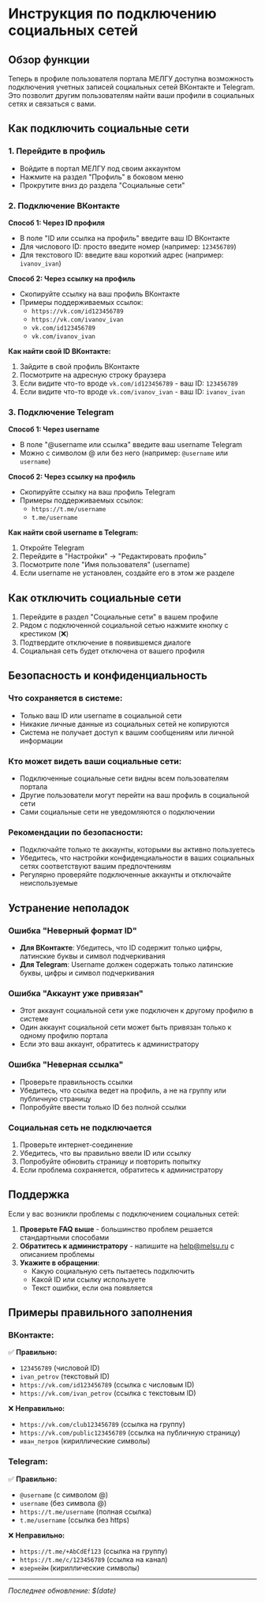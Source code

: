 # Инструкция по подключению социальных сетей

## Обзор функции

Теперь в профиле пользователя портала МЕЛГУ доступна возможность подключения учетных записей социальных сетей ВКонтакте и Telegram. Это позволит другим пользователям найти ваши профили в социальных сетях и связаться с вами.

## Как подключить социальные сети

### 1. Перейдите в профиль

- Войдите в портал МЕЛГУ под своим аккаунтом
- Нажмите на раздел "Профиль" в боковом меню
- Прокрутите вниз до раздела "Социальные сети"

### 2. Подключение ВКонтакте

**Способ 1: Через ID профиля**
- В поле "ID или ссылка на профиль" введите ваш ID ВКонтакте
- Для числового ID: просто введите номер (например: `123456789`)
- Для текстового ID: введите ваш короткий адрес (например: `ivanov_ivan`)

**Способ 2: Через ссылку на профиль**
- Скопируйте ссылку на ваш профиль ВКонтакте
- Примеры поддерживаемых ссылок:
  - `https://vk.com/id123456789`
  - `https://vk.com/ivanov_ivan`
  - `vk.com/id123456789`
  - `vk.com/ivanov_ivan`

**Как найти свой ID ВКонтакте:**
1. Зайдите в свой профиль ВКонтакте
2. Посмотрите на адресную строку браузера
3. Если видите что-то вроде `vk.com/id123456789` - ваш ID: `123456789`
4. Если видите что-то вроде `vk.com/ivanov_ivan` - ваш ID: `ivanov_ivan`

### 3. Подключение Telegram

**Способ 1: Через username**
- В поле "@username или ссылка" введите ваш username Telegram
- Можно с символом @ или без него (например: `@username` или `username`)

**Способ 2: Через ссылку на профиль**
- Скопируйте ссылку на ваш профиль Telegram
- Примеры поддерживаемых ссылок:
  - `https://t.me/username`
  - `t.me/username`

**Как найти свой username в Telegram:**
1. Откройте Telegram
2. Перейдите в "Настройки" → "Редактировать профиль"
3. Посмотрите поле "Имя пользователя" (username)
4. Если username не установлен, создайте его в этом же разделе

## Как отключить социальные сети

1. Перейдите в раздел "Социальные сети" в вашем профиле
2. Рядом с подключенной социальной сетью нажмите кнопку с крестиком (❌)
3. Подтвердите отключение в появившемся диалоге
4. Социальная сеть будет отключена от вашего профиля

## Безопасность и конфиденциальность

### Что сохраняется в системе:
- Только ваш ID или username в социальной сети
- Никакие личные данные из социальных сетей не копируются
- Система не получает доступ к вашим сообщениям или личной информации

### Кто может видеть ваши социальные сети:
- Подключенные социальные сети видны всем пользователям портала
- Другие пользователи могут перейти на ваш профиль в социальной сети
- Сами социальные сети не уведомляются о подключении

### Рекомендации по безопасности:
- Подключайте только те аккаунты, которыми вы активно пользуетесь
- Убедитесь, что настройки конфиденциальности в ваших социальных сетях соответствуют вашим предпочтениям
- Регулярно проверяйте подключенные аккаунты и отключайте неиспользуемые

## Устранение неполадок

### Ошибка "Неверный формат ID"
- **Для ВКонтакте**: Убедитесь, что ID содержит только цифры, латинские буквы и символ подчеркивания
- **Для Telegram**: Username должен содержать только латинские буквы, цифры и символ подчеркивания

### Ошибка "Аккаунт уже привязан"
- Этот аккаунт социальной сети уже подключен к другому профилю в системе
- Один аккаунт социальной сети может быть привязан только к одному профилю портала
- Если это ваш аккаунт, обратитесь к администратору

### Ошибка "Неверная ссылка"
- Проверьте правильность ссылки
- Убедитесь, что ссылка ведет на профиль, а не на группу или публичную страницу
- Попробуйте ввести только ID без полной ссылки

### Социальная сеть не подключается
1. Проверьте интернет-соединение
2. Убедитесь, что вы правильно ввели ID или ссылку
3. Попробуйте обновить страницу и повторить попытку
4. Если проблема сохраняется, обратитесь к администратору

## Поддержка

Если у вас возникли проблемы с подключением социальных сетей:

1. **Проверьте FAQ выше** - большинство проблем решается стандартными способами
2. **Обратитесь к администратору** - напишите на help@melsu.ru с описанием проблемы
3. **Укажите в обращении**:
   - Какую социальную сеть пытаетесь подключить
   - Какой ID или ссылку используете
   - Текст ошибки, если она появляется

## Примеры правильного заполнения

### ВКонтакте:
✅ **Правильно:**
- `123456789` (числовой ID)
- `ivan_petrov` (текстовый ID)  
- `https://vk.com/id123456789` (ссылка с числовым ID)
- `https://vk.com/ivan_petrov` (ссылка с текстовым ID)

❌ **Неправильно:**
- `https://vk.com/club123456789` (ссылка на группу)
- `https://vk.com/public123456789` (ссылка на публичную страницу)
- `иван_петров` (кириллические символы)

### Telegram:
✅ **Правильно:**
- `@username` (с символом @)
- `username` (без символа @)
- `https://t.me/username` (полная ссылка)
- `t.me/username` (ссылка без https)

❌ **Неправильно:**
- `https://t.me/+AbCdEf123` (ссылка на группу)
- `https://t.me/c/123456789` (ссылка на канал)
- `юзернейм` (кириллические символы)

---

*Последнее обновление: $(date)* 